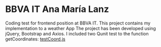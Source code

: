 # BBVA IT Ana María Lanz
Coding test for frontend position at BBVA IT.
This project contains my implementation to a weather App
The project has been developed using jQuery, Bootstrap and Axios.
I included two Qunit test to the function getCoordinates: [testCoord.js](test/testCoord.js)
